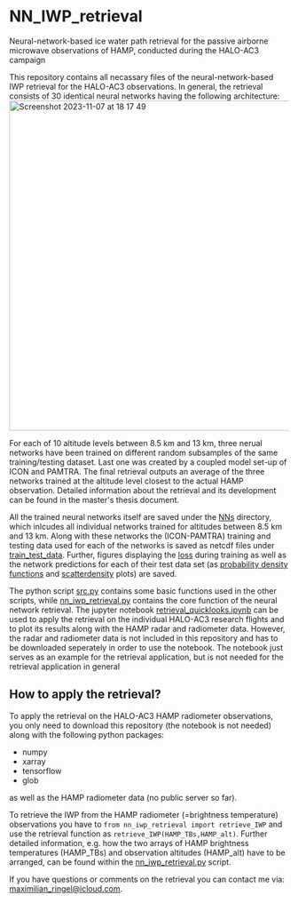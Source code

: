 # NN_IWP_retrieval
Neural-network-based ice water path retrieval for the passive airborne microwave observations of HAMP, conducted during the HALO-AC3 campaign

This repository contains all necassary files of the neural-network-based IWP retrieval for the HALO-AC3 observations. In general, the retrieval consists of 30 identical neural networks having the following architecture:
<img width="594" alt="Screenshot 2023-11-07 at 18 17 49" src="https://github.com/MaxRing96/NN_IWP_retrieval/assets/62293752/a9208f42-d2eb-40bc-ac96-d002d60f22cc">


For each of 10 altitude levels between 8.5 km and 13 km, three nerual networks have been trained on different random subsamples of the same training/testing dataset.
Last one was created by a coupled model set-up of ICON and PAMTRA. The final retrieval outputs an average of the three networks trained at the altitude level closest to the actual HAMP observation. Detailed information about the retrieval and its development can be found in the master's thesis document.

All the trained neural networks itself are saved under the [NNs](NNs) directory, which inlcudes all individual networks trained for altitudes between 8.5 km and 13 km.
Along with these networks the (ICON-PAMTRA) training and testing data used for each of the networks is saved as netcdf files under [train_test_data](NNs/train_test_data).
Further, figures displaying the [loss](NNs/testing_loss) during training as well as the network predictions for each of their test data set (as [probability density functions](NNs/testing_pdfs) and [scatterdensity](NNs/testing_scatterdensity) plots) are saved.

The python script [src.py](src.py) contains some basic functions used in the other scripts, while [nn_iwp_retrieval.py](nn_iwp_retrieval.py) contains the core function of the neural network retrieval. 
The jupyter notebook [retrieval_quicklooks.ipynb](retrieval_quicklooks.ipynb) can be used to apply the retrieval on the individual HALO-AC3 research flights and to plot its results along with the HAMP radar and radiometer data.
However, the radar and radiometer data is not included in this repository and has to be downloaded seperately in order to use the notebook. The notebook just serves as an example for the retrieval application, but is not needed for the retrieval application in general

## How to apply the retrieval?
To apply the retrieval on the HALO-AC3 HAMP radiometer observations, you only need to download this repository (the notebook is not needed) along with the following python packages:
  - numpy
  - xarray
  - tensorflow
  - glob

as well as the HAMP radiometer data (no public server so far).

To retrieve the IWP from the HAMP radiometer (=brightness temperature) observations you have to `from nn_iwp_retrieval import retrieve_IWP` and use the retrieval function as `retrieve_IWP(HAMP_TBs,HAMP_alt)`.
Further detailed information, e.g. how the two arrays of HAMP brightness temperatures (HAMP_TBs) and observation altitudes (HAMP_alt) have to be arranged, can be found within the [nn_iwp_retrieval.py](nn_iwp_retrieval.py) script.

If you have questions or comments on the retrieval you can contact me via: maximilian_ringel@icloud.com.

